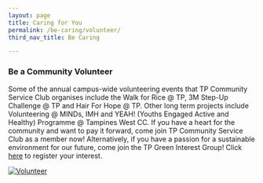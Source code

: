 ```yaml
---
layout: page
title: Caring for You
permalink: /be-caring/volunteer/
third_nav_title: Be Caring

---
```

### Be a Community Volunteer ###
Some of the annual campus-wide volunteering events that TP Community Service Club organises include the Walk for Rice @ TP, 3M Step-Up Challenge @ TP and Hair For Hope @ TP. Other long term projects include Volunteering @ MINDs, IMH and YEAH! (Youths Engaged Active and Healthy) Programme @ Tampines West CC.  If you have a heart for the community and want to pay it forward, come join TP Community Service Club as a member now! Alternatively, if you have a passion for a sustainable environment for our future, come join the TP Green Interest Group! Click [here](https://forms.office.com/Pages/ResponsePage.aspx?id=8JupJXKOKkeuUK373w328RWhQX2HOn5Iov-OuCvuq-tUM1RNNDVTWFQxTTFWQ1RaUFdDTktKSVlDNy4u&nocdn=2) to register your interest. 


[![Volunteer]({{site.baseurl}}/images/instagram_csc_volunteer.jpg)](https://www.instagram.com/tp_csc/?hl=en)
